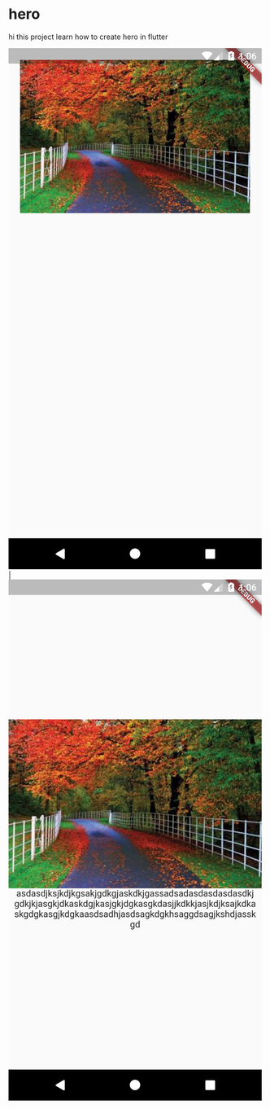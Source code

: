 # hero

hi this project learn how to create hero in flutter

![Alt text](./assets/images/image2.png?raw=true "Optional Title") | ![Alt text](./assets/images/image3.png?raw=true "Optional Title")
